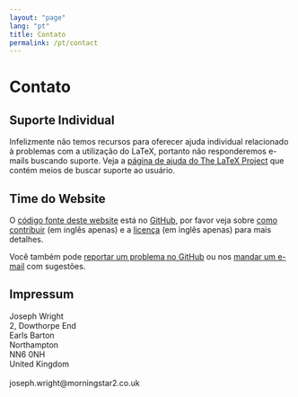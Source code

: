 ```yaml
---
layout: "page"
lang: "pt"
title: Contato
permalink: /pt/contact
---
```


# Contato

## Suporte Individual

Infelizmente não temos recursos para oferecer ajuda individual relacionado à
problemas com a utilização do LaTeX, portanto não responderemos e-mails buscando
suporte.  Veja a
[página de ajuda do The LaTeX Project](https://www.latex-project.org/help/) que
contém meios de buscar suporte ao usuário.

## Time do Website

O [código fonte deste website](https://github.com/learnlatex/learnlatex.github.io/)
está no [GitHub](https://github.com/learnlatex/), por favor veja sobre
[como contribuir](../CONTRIBUTING) (em inglês apenas) e a [licença](../LICENSE)
(em inglês apenas) para mais detalhes.

Você também pode [reportar um problema no GitHub](https://github.com/learnlatex/learnlatex.github.io/issues)
ou nos [mandar um e-mail](mailto:texfaq@texfaq.org) com sugestões.

## Impressum

<p>Joseph Wright<br>
2, Dowthorpe End<br>
Earls Barton<br>
Northampton<br>
NN6 0NH<br>
United Kingdom<br>
<br>joseph.wright@morningstar2.co.uk</p>
